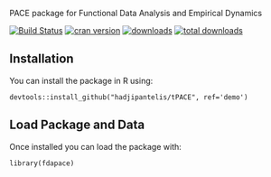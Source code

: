 
PACE package for Functional Data Analysis and Empirical Dynamics 

[![Build Status](https://travis-ci.org/hadjipantelis/tPACE.svg?branch=master)](https://travis-ci.org/hadjipantelis/tPACE)
[![cran version](http://www.r-pkg.org/badges/version/fdapace)](https://cran.r-project.org/web/packages/fdapace)
[![downloads](http://cranlogs.r-pkg.org/badges/fdapace)](http://cranlogs.r-pkg.org/badges/fdapace)
[![total downloads](http://cranlogs.r-pkg.org/badges/grand-total/fdapace)](http://cranlogs.r-pkg.org/badges/grand-total/fdapace)

## Installation
You can install the package in R using:
```
devtools::install_github("hadjipantelis/tPACE", ref='demo')
```

## Load Package and Data
Once installed you can load the package with:
```
library(fdapace)
```
